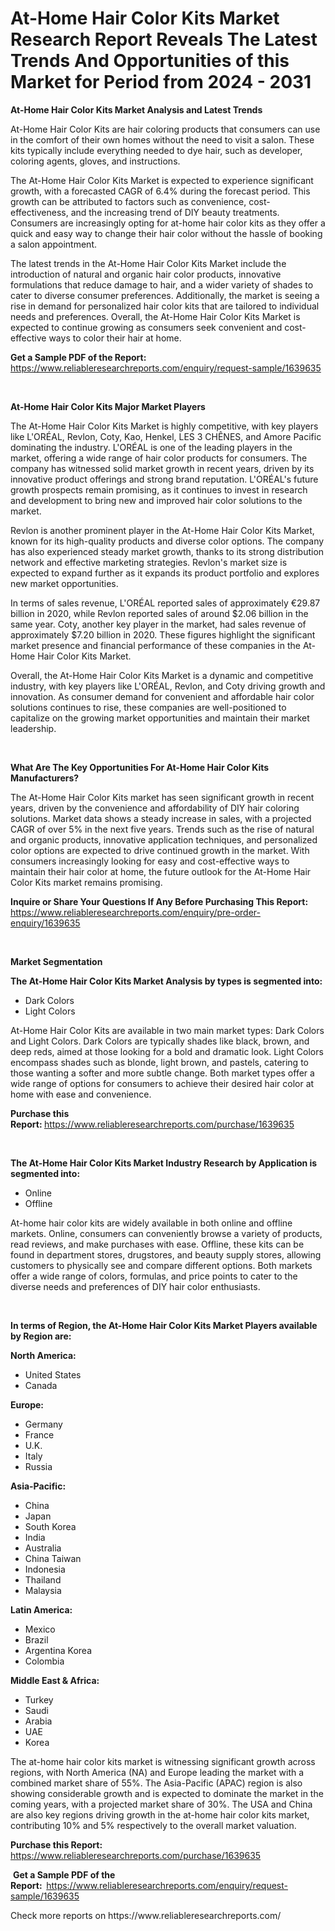 <p><h1>At-Home Hair Color Kits Market Research Report Reveals The Latest Trends And Opportunities of this Market for Period from 2024 - 2031</h1></p><p><strong>At-Home Hair Color Kits Market Analysis and Latest Trends</strong></p>
<p><p>At-Home Hair Color Kits are hair coloring products that consumers can use in the comfort of their own homes without the need to visit a salon. These kits typically include everything needed to dye hair, such as developer, coloring agents, gloves, and instructions.</p><p>The At-Home Hair Color Kits Market is expected to experience significant growth, with a forecasted CAGR of 6.4% during the forecast period. This growth can be attributed to factors such as convenience, cost-effectiveness, and the increasing trend of DIY beauty treatments. Consumers are increasingly opting for at-home hair color kits as they offer a quick and easy way to change their hair color without the hassle of booking a salon appointment.</p><p>The latest trends in the At-Home Hair Color Kits Market include the introduction of natural and organic hair color products, innovative formulations that reduce damage to hair, and a wider variety of shades to cater to diverse consumer preferences. Additionally, the market is seeing a rise in demand for personalized hair color kits that are tailored to individual needs and preferences. Overall, the At-Home Hair Color Kits Market is expected to continue growing as consumers seek convenient and cost-effective ways to color their hair at home.</p></p>
<p><strong>Get a Sample PDF of the Report:&nbsp;</strong> <a href="https://www.reliableresearchreports.com/enquiry/request-sample/1639635">https://www.reliableresearchreports.com/enquiry/request-sample/1639635</a></p>
<p>&nbsp;</p>
<p><strong>At-Home Hair Color Kits Major Market Players</strong></p>
<p><p>The At-Home Hair Color Kits Market is highly competitive, with key players like L'ORÉAL, Revlon, Coty, Kao, Henkel, LES 3 CHÊNES, and Amore Pacific dominating the industry. L'ORÉAL is one of the leading players in the market, offering a wide range of hair color products for consumers. The company has witnessed solid market growth in recent years, driven by its innovative product offerings and strong brand reputation. L'ORÉAL's future growth prospects remain promising, as it continues to invest in research and development to bring new and improved hair color solutions to the market.</p><p>Revlon is another prominent player in the At-Home Hair Color Kits Market, known for its high-quality products and diverse color options. The company has also experienced steady market growth, thanks to its strong distribution network and effective marketing strategies. Revlon's market size is expected to expand further as it expands its product portfolio and explores new market opportunities.</p><p>In terms of sales revenue, L'ORÉAL reported sales of approximately €29.87 billion in 2020, while Revlon reported sales of around $2.06 billion in the same year. Coty, another key player in the market, had sales revenue of approximately $7.20 billion in 2020. These figures highlight the significant market presence and financial performance of these companies in the At-Home Hair Color Kits Market.</p><p>Overall, the At-Home Hair Color Kits Market is a dynamic and competitive industry, with key players like L'ORÉAL, Revlon, and Coty driving growth and innovation. As consumer demand for convenient and affordable hair color solutions continues to rise, these companies are well-positioned to capitalize on the growing market opportunities and maintain their market leadership.</p></p>
<p>&nbsp;</p>
<p><strong>What Are The Key Opportunities For At-Home Hair Color Kits Manufacturers?</strong></p>
<p><p>The At-Home Hair Color Kits market has seen significant growth in recent years, driven by the convenience and affordability of DIY hair coloring solutions. Market data shows a steady increase in sales, with a projected CAGR of over 5% in the next five years. Trends such as the rise of natural and organic products, innovative application techniques, and personalized color options are expected to drive continued growth in the market. With consumers increasingly looking for easy and cost-effective ways to maintain their hair color at home, the future outlook for the At-Home Hair Color Kits market remains promising.</p></p>
<p><strong>Inquire or Share Your Questions If Any Before Purchasing This Report:</strong> <a href="https://www.reliableresearchreports.com/enquiry/pre-order-enquiry/1639635">https://www.reliableresearchreports.com/enquiry/pre-order-enquiry/1639635</a></p>
<p>&nbsp;</p>
<p><strong>Market Segmentation</strong></p>
<p><strong>The At-Home Hair Color Kits Market Analysis by types is segmented into:</strong></p>
<p><ul><li>Dark Colors</li><li>Light Colors</li></ul></p>
<p><p>At-Home Hair Color Kits are available in two main market types: Dark Colors and Light Colors. Dark Colors are typically shades like black, brown, and deep reds, aimed at those looking for a bold and dramatic look. Light Colors encompass shades such as blonde, light brown, and pastels, catering to those wanting a softer and more subtle change. Both market types offer a wide range of options for consumers to achieve their desired hair color at home with ease and convenience.</p></p>
<p><strong>Purchase this Report:&nbsp;</strong><a href="https://www.reliableresearchreports.com/purchase/1639635">https://www.reliableresearchreports.com/purchase/1639635</a></p>
<p>&nbsp;</p>
<p><strong>The At-Home Hair Color Kits Market Industry Research by Application is segmented into:</strong></p>
<p><ul><li>Online</li><li>Offline</li></ul></p>
<p><p>At-home hair color kits are widely available in both online and offline markets. Online, consumers can conveniently browse a variety of products, read reviews, and make purchases with ease. Offline, these kits can be found in department stores, drugstores, and beauty supply stores, allowing customers to physically see and compare different options. Both markets offer a wide range of colors, formulas, and price points to cater to the diverse needs and preferences of DIY hair color enthusiasts.</p></p>
<p>&nbsp;</p>
<p><strong>In terms of Region, the At-Home Hair Color Kits Market Players available by Region are:</strong></p>
<p>
    <p> <strong> North America: </strong>
        <ul>
            <li>United States</li>
            <li>Canada</li>
        </ul>
        </p> 
    <p> <strong> Europe: </strong>
        <ul>
            <li>Germany</li>
            <li>France</li>
            <li>U.K.</li>
            <li>Italy</li>
            <li>Russia</li>
        </ul>
        </p> 
    <p> <strong> Asia-Pacific: </strong>
        <ul>
            <li>China</li>
            <li>Japan</li>
            <li>South Korea</li>
            <li>India</li>
            <li>Australia</li>
            <li>China Taiwan</li>
            <li>Indonesia</li>
            <li>Thailand</li>
            <li>Malaysia</li>
        </ul>
        </p> 
    <p> <strong> Latin America: </strong>
        <ul>
            <li>Mexico</li>
            <li>Brazil</li>
            <li>Argentina Korea</li>
            <li>Colombia</li>
        </ul>
        </p> 
    <p> <strong> Middle East & Africa: </strong>
        <ul>
            <li>Turkey</li>
            <li>Saudi</li>
            <li>Arabia</li>
            <li>UAE</li>
            <li>Korea</li>
        </ul>
    </p>
    </p>
<p><p>The at-home hair color kits market is witnessing significant growth across regions, with North America (NA) and Europe leading the market with a combined market share of 55%. The Asia-Pacific (APAC) region is also showing considerable growth and is expected to dominate the market in the coming years, with a projected market share of 30%. The USA and China are also key regions driving growth in the at-home hair color kits market, contributing 10% and 5% respectively to the overall market valuation.</p></p>
<p><strong>Purchase this Report: </strong><a href="https://www.reliableresearchreports.com/purchase/1639635">https://www.reliableresearchreports.com/purchase/1639635</a></p>
<p>&nbsp;<strong>Get a Sample PDF of the Report:&nbsp;&nbsp;</strong><a href="https://www.reliableresearchreports.com/enquiry/request-sample/1639635">https://www.reliableresearchreports.com/enquiry/request-sample/1639635</a></p>
<p><strong></strong></p>
<p>Check more reports on https://www.reliableresearchreports.com/</p>